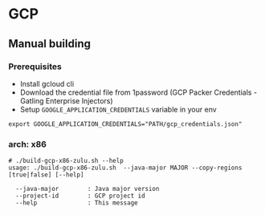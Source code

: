 # GCP
## Manual building
### Prerequisites

* Install gcloud cli
* Download the credential file from 1password (GCP Packer Credentials - Gatling Enterprise Injectors)
* Setup `GOOGLE_APPLICATION_CREDENTIALS` variable in your env

```
export GOOGLE_APPLICATION_CREDENTIALS="PATH/gcp_credentials.json"
```

### arch: x86

```
# ./build-gcp-x86-zulu.sh --help
usage: ./build-gcp-x86-zulu.sh  --java-major MAJOR --copy-regions [true|false] [--help]

  --java-major        : Java major version
  --project-id        : GCP project id
  --help              : This message
```
